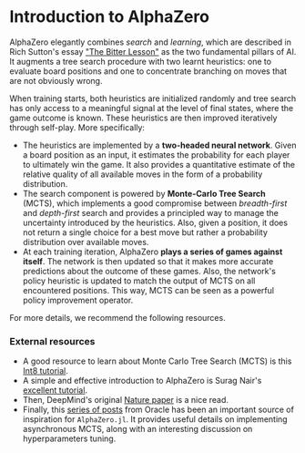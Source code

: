 # Introduction to AlphaZero

AlphaZero elegantly combines _search_ and _learning_, which are described
in Rich Sutton's essay
  ["The Bitter Lesson"](http://incompleteideas.net/IncIdeas/BitterLesson.html)
as the two fundamental pillars of AI.
It augments a tree search procedure with two learnt heuristics: one to
evaluate board positions and one to concentrate branching on moves that are
not obviously wrong.

When training starts, both heuristics are initialized randomly and tree search
has only access to a meaningful signal at the level of final states, where the
game outcome is known. These heuristics are then improved iteratively
through self-play. More specifically:

- The heuristics are implemented by a **two-headed neural network**. Given
  a board position as an input, it estimates the probability for each player to
  ultimately win the game. It also provides a quantitative estimate of the
  relative quality of all available moves
  in the form of a probability distribution.
- The search component is powered by **Monte-Carlo Tree Search** (MCTS),
  which implements
  a good compromise between _breadth-first_ and _depth-first_ search and
  provides a principled way to manage the uncertainty introduced by
  the heuristics. Also, given a position, it does not return a single
  choice for a best move but rather a probability distribution over
  available moves.
- At each training iteration, AlphaZero **plays a series of games against
  itself**. The network is then updated so that it makes more accurate
  predictions about the outcome of these games. Also, the network's policy
  heuristic is updated to match the output of MCTS on all encountered positions.
  This way, MCTS can be seen as a powerful policy improvement operator.

For more details, we recommend the following resources.

### External resources

- A good resource to learn about Monte Carlo Tree Search (MCTS) is this
   [Int8 tutorial](https://int8.io/monte-carlo-tree-search-beginners-guide/).
- A simple and effective introduction to AlphaZero is Surag Nair's
   [excellent tutorial](https://web.stanford.edu/~surag/posts/alphazero.html).
- Then, DeepMind's original
   [Nature paper](https://www.nature.com/articles/nature24270)
   is a nice read.
- Finally, this [series of posts](https://medium.com/oracledevs/lessons-from-implementing-alphazero-7e36e9054191)
   from Oracle has been an important source of inspiration for `AlphaZero.jl`.
   It provides useful details on implementing asynchronous MCTS, along with
   an interesting discussion on hyperparameters tuning.
